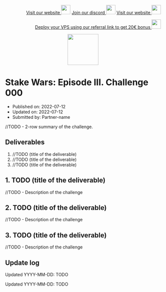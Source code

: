 <p style="font-size:14px" align="right">
<a href="https://kjnodes.com/" target="_blank">Visit our website <img src="https://user-images.githubusercontent.com/50621007/168689709-7e537ca6-b6b8-4adc-9bd0-186ea4ea4aed.png" width="30"/></a>
<a href="https://discord.gg/QmGfDKrA" target="_blank">Join our discord <img src="https://user-images.githubusercontent.com/50621007/176236430-53b0f4de-41ff-41f7-92a1-4233890a90c8.png" width="30"/></a>
<a href="https://kjnodes.com/" target="_blank">Visit our website <img src="https://user-images.githubusercontent.com/50621007/168689709-7e537ca6-b6b8-4adc-9bd0-186ea4ea4aed.png" width="30"/></a>
</p>

<p style="font-size:14px" align="right">
<a href="https://hetzner.cloud/?ref=y8pQKS2nNy7i" target="_blank">Deploy your VPS using our referral link to get 20€ bonus <img src="https://user-images.githubusercontent.com/50621007/174612278-11716b2a-d662-487e-8085-3686278dd869.png" width="30"/></a>
</p>

<p align="center">
  <img height="100" height="auto" src="https://user-images.githubusercontent.com/50621007/181009137-722edf99-d4ab-417e-8e61-d872e5c3d110.png">
</p>

# Stake Wars: Episode III. Challenge 000
* Published on: 2022-07-12
* Updated on: 2022-07-12
* Submitted by: Partner-name

//TODO - 2-row summary of the challenge.

## Deliverables

1. //TODO (title of the deliverable)
2. //TODO (title of the deliverable)
3. //TODO (title of the deliverable)

## 1. TODO (title of the deliverable)

//TODO - Description of the challenge

## 2. TODO (title of the deliverable)

//TODO - Description of the challenge

## 3. TODO (title of the deliverable)

//TODO - Description of the challenge

## Update log

Updated YYYY-MM-DD: TODO

Updated YYYY-MM-DD: TODO
